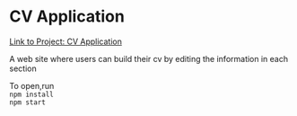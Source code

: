 # CV Application
<a href="https://www.theodinproject.com/paths/full-stack-ruby-on-rails/courses/javascript/lessons/cv-application">Link to Project: CV Application</a>

<p>A web site where users can build their cv by editing the information in each section</p>

<p>To open,run<br />
<code>npm install</code><br />
<code>npm start</code>
</p>
